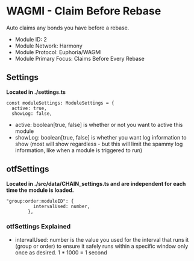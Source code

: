 # WAGMI - Claim Before Rebase
Auto claims any bonds you have before a rebase.

* Module ID: 2
* Module Network: Harmony
* Module Protocol: Euphoria/WAGMI
* Module Primary Focus: Claims Before Every Rebase

## Settings
**Located in ./settings.ts**
```
const moduleSettings: ModuleSettings = {
  active: true,
  showLog: false,
```

* active: boolean[true, false] is whether or not you want to active this module
* showLog: boolean[true, false] is whether you want log information to show (most will show regardless - but this will limit the spammy log information, like when a module is triggered to run)

## otfSettings
**Located in ./src/data/CHAIN_settings.ts and are independent for each time the module is loaded.**
```
"group:order:moduleID": {
          intervalUsed: number,
        },
```

### otfSettings Explained
* intervalUsed: number is the value you used for the interval that runs it (group or order) to ensure it safely runs within a specific window only once as desired.  1 * 1000 = 1 second
